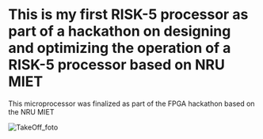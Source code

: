 # This is my first RISK-5 processor as part of a hackathon on designing and optimizing the operation of a RISK-5 processor based on NRU MIET
  This microprocessor was finalized as part of the FPGA hackathon based on the NRU MIET


![TakeOff_foto](https://www.ixbt.com/img/n1/news/2022/6/0/Siemens_Nucleus_ReadyStart_RISC_V_Newsroom_tcm27-107856_large.png)
